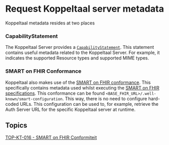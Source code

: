 # Request Koppeltaal server metadata

Koppeltaal metadata resides at two places

### CapabilityStatement

The Koppeltaal Server provides a [`CapabilityStatement`](https://www.hl7.org/fhir/r4/capabilitystatement.html). This statement contains useful metadata related to the Koppeltaal Server. For example, it indicates the supported Resource types and supported MIME types.

### SMART on FHIR Conformance

Koppeltaal also makes use of the [SMART on FHIR conformance](https://build.fhir.org/ig/HL7/smart-app-launch/conformance.html#conformance). This specifically contains metadata used whilst executing the [SMART on FHIR specifications](https://smarthealthit.org/). This conformance can be found `<BASE_FHIR_URL>/.well-known/smart-configuration`. This way, there is no need to configure hard-coded URLs. This configuration can be used to, for example, retrieve the Auth Server URL for the specific Koppeltaal server at runtime.

## Topics

[TOP-KT-016 - SMART on FHIR Conformiteit](https://vzvz.atlassian.net/wiki/spaces/KTSA/pages/27108972/TOP-KT-016+-+SMART+on+FHIR+Conformiteit)
